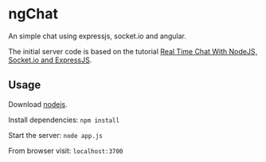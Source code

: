 ngChat
======
An simple chat using expressjs, socket.io and angular.

The initial server code is based on the tutorial
[Real Time Chat With NodeJS, Socket.io and ExpressJS](http://code.tutsplus.com/tutorials/real-time-chat-with-nodejs-socketio-and-expressjs--net-31708).

## Usage ##

Download [nodejs](http://nodejs.org/).

Install dependencies: `npm install`

Start the server: `node app.js`

From browser visit: `localhost:3700`
